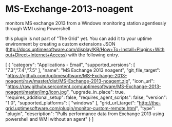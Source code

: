 # MS-Exchange-2013-noagent
monitors MS exchange 2013 from a Windows monitoring station agentlessly through WMI using Powershell

this plugin is not part of "The Grid" yet. You can add it to your uptime environment by creating a custom extensions JSON (http://docs.uptimesoftware.com/display/KB/How+To+Install+Plugins+Without+Direct+Internet+Access) with the following entry.

[
{
    "category": "Applications - Email",
    "supported_versions": [
        "7.3","7.4","7.5"
    ],
    "name": "MS Exchange 2013 noagent",
    "git_file_target": "https://github.com/uptimesoftware/MS-Exchange-2013-noagent/raw/master/dist/MS-Exchange-2013-noagent.zip",
    "icon_url": "https://raw.githubusercontent.com/uptimesoftware/MS-Exchange-2013-noagent/master/img/icon.jpg",
    "upgrade_in_place": true,
    "requires_additional_setup": false,
    "requires_agent_scripts": false,
    "version": "1.0",
    "supported_platforms": [
        "windows"
    ],
    "grid_url_target": "http://the-grid.uptimesoftware.com/plugin/monitor-custom-remote.html",
    "type": "plugin",
    "description": "Pulls performance data from Exchange 2013 using powershell and WMI without an agent"
}
]
